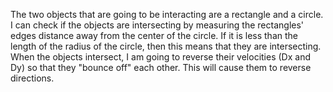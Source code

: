 The two objects that are going to be interacting are a rectangle and a circle.
I can check if the objects are intersecting by measuring the rectangles' edges distance away from the center of the circle. If it is less than the length of the radius of the circle, then this means that they are intersecting.
When the objects intersect, I am going to reverse their velocities (Dx and Dy) so that they "bounce off" each other. This will cause them to reverse directions.

